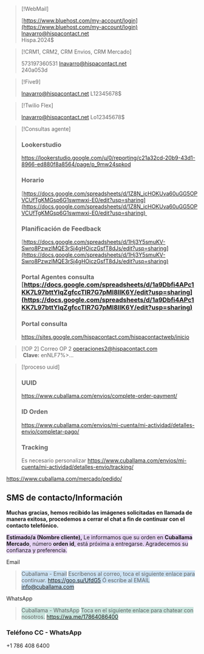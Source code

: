 
> [!WebMail]
> 
> [https://www.bluehost.com/my-account/login](https://www.bluehost.com/my-account/login)
> [lnavarro@hispacontact.net](mailto:lnavarro@hispacontact.net)  
> Hispa.2024$

> [!CRM1, CRM2, CRM Envios, CRM Mercado]
> 
> 573197360531
> [lnavarro@hispacontact.net](mailto:lnavarro@hispacontact.net)  
> 240a053d

> [!Five9]
>
> lnavarro@hispacontact.net
> L12345678$

> [!Twilio Flex]
> 
> lnavarro@hispacontact.net
> Lo12345678$


> [!Consultas agente]
> ### Lookerstudio
> https://lookerstudio.google.com/u/0/reporting/c21a32cd-20b9-43d1-8966-ed880f8a8564/page/p_9mw24spkod
> 
>  ### Horario  
> [https://docs.google.com/spreadsheets/d/1Z8N_icHOKUva60uGG5OPVCUfTgKMGsp6G1swmwxi-E0/edit?usp=sharing](https://docs.google.com/spreadsheets/d/1Z8N_icHOKUva60uGG5OPVCUfTgKMGsp6G1swmwxi-E0/edit?usp=sharing) 
> 
> ### Planificación de Feedback  
> [https://docs.google.com/spreadsheets/d/1Hj3Y5smuKV-Swro8PzwzIMQE3rSj4gHOiczGsfT8dJs/edit?usp=sharing](https://docs.google.com/spreadsheets/d/1Hj3Y5smuKV-Swro8PzwzIMQE3rSj4gHOiczGsfT8dJs/edit?usp=sharing)
> 
> ### Portal Agentes consulta  [https://docs.google.com/spreadsheets/d/1a9Dbfi4APc1KK7L97bttYlqZgfccTIR7G7pMl8lIK6Y/edit?usp=sharing](https://docs.google.com/spreadsheets/d/1a9Dbfi4APc1KK7L97bttYlqZgfccTIR7G7pMl8lIK6Y/edit?usp=sharing)
> 
> ### Portal consulta
> https://sites.google.com/hispacontact.com/hispacontactweb/inicio

> [!OP 2]
> Correo OP 2
> [operaciones2@hispacontact.com](mailto:operaciones2@hispacontact.com)  
>  **Clave:** enNLF7%>...


> [!proceso uuid]
> ### UUID
> https://www.cuballama.com/envios/complete-order-payment/
> ### ID Orden
> https://www.cuballama.com/envios/mi-cuenta/mi-actividad/detalles-envio/completar-pago/
> ### Tracking 
> Es necesario personalizar
> https://www.cuballama.com/envios/mi-cuenta/mi-actividad/detalles-envio/tracking/

https://www.cuballama.com/mercado/pedido/

## SMS de contacto/Información 

**Muchas gracias, hemos recibido las imágenes solicitadas en llamada de manera exitosa, procedemos a cerrar el chat a fin de continuar con el contacto telefónico.**

<span style="background:rgba(136, 49, 204, 0.2)">**Estimado/a (Nombre cliente),**  </span>
<span style="background:rgba(136, 49, 204, 0.2)">Le informamos que su orden en **Cuballama Mercado**, número **orden id**, está próxima a entregarse. Agradecemos su confianza y preferencia.</span>

Email

> <span style="background:rgba(5, 117, 197, 0.2)">Cuballama - Email</span>
> <span style="background:rgba(5, 117, 197, 0.2)">Escríbenos al correo, toca el siguiente enlace para continuar. https://goo.su/UfdG5 Ó escribe al EMAIL info@cuballama.com</span>

WhatsApp

> <span style="background:rgba(3, 135, 102, 0.2)">Cuballama - WhatsApp</span>
> <span style="background:rgba(3, 135, 102, 0.2)">Toca en el siguiente enlace para chatear con nosotros.</span>
> <span style="background:rgba(3, 135, 102, 0.2)">https://wa.me/17864086400</span>

### Teléfono CC - WhatsApp
+1 786 408 6400

